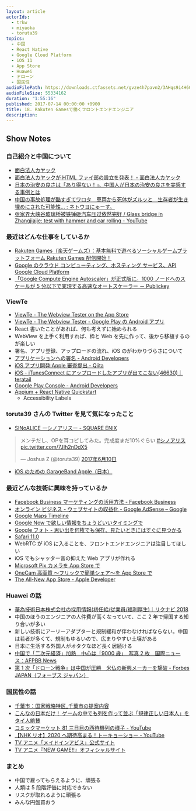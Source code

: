 ```yaml
---
layout: article
actorIds:
  - trkw
  - miyaoka
  - toruta39
topics:
  - 中国
  - React Native
  - Google Cloud Platform
  - iOS 11
  - App Store
  - Huawei
  - ドローン
  - 国民性
audioFilePath: https://downloads.ctfassets.net/gvze4h7pavn2/3AHqs9i4H600u8oAC8uGiw/4a166aae54a85ab8645350a20322b151/18.mp3
audioFileSize: 55334162
duration: "1:55:16"
published: 2017-07-14 00:00:00 +0900
title: 18. Rakuten Gamesで働くフロントエンドエンジニア
description:
---
```


## Show Notes

### 自己紹介と中国について

* [面白法人カヤック](https://www.kayac.com/)
* [面白法人カヤックが HTML ファイ部の設立を発表！ - 面白法人カヤック](https://www.kayac.com/news/2011/09/html5_kayac)
* [日本の治安の良さは「あり得ない！」、中国人が日本の治安の良さを実感する事例とは](http://news.searchina.net/id/1615877?page=1)
* [中国の事故処理が酷すぎてワロタ　車両から死体がズルッと　生存者が生き埋めにされた可能性… : ネトウヨにゅーす。](http://netouyonews.net/archives/5394272.html)
* [张家界大峡谷玻璃桥被铁锤砸汽车压过依然完好 / Glass bridge in Zhangjiajie: test with hammer and car rolling - YouTube](https://www.youtube.com/watch?v=qZ9IylDwNaw)

### 最近はどんな仕事をしているか

* [Rakuten Games（楽天ゲームズ）：基本無料で遊べるソーシャルゲームプラットフォーム Rakuten Games 配信開始！](https://rgames.jp/)
* [Google のクラウド コンピューティング、ホスティング サービス、API Google Cloud Platform](https://cloud.google.com/)
* [「Google Compute Engine Autoscaler」が正式版に。1000 ノードへのスケールが 5 分以下で実現する高速なオートスケーラー － Publickey](http://www.publickey1.jp/blog/15/google_compute_engine_autoscaler10005.html)

### ViewTe

* [ViewTe - The Webview Tester on the App Store](https://itunes.apple.com/us/app/viewte-the-webview-tester/id1237657148)
* [ViewTe - The Webview Tester - Google Play の Android アプリ](https://play.google.com/store/apps/details?id=com.webviewtester)
* React 書いたことがあれば、何も考えずに始められる
* WebView を上手く利用すれば、枠と Web を先に作って、後から移植するのが楽しい
* 署名、アプリ登録、アップロードの流れ、iOS のがわかりづらさについて
* [アプリケーションへの署名 - Android Developers](https://developer.android.com/guide/publishing/app-signing.html?hl=ja)
* [iOS アプリ開発:Apple 審査提出 - Qiita](http://qiita.com/pgcmg00/items/1a0c0207efb04eaec016)
* [iOS - iTunesConnect にアップロードしたアプリが出てこない(46630)｜ teratail](https://teratail.com/questions/46630)
* [Google Play Console - Android Developers](https://developer.android.com/distribute/console/index.html)
* [Appium + React Native Quickstart](http://chase-seibert.github.io/blog/2017/01/06/appium-react-native-quickstart.html)
  * Accessibility Labels

### toruta39 さんの Twitter を見て気になったこと

* [SINoALICE ーシノアリスー - SQUARE ENIX](http://sinoalice.jp/)

<blockquote class="twitter-tweet" data-lang="ja"><p lang="ja" dir="ltr">メンテだし、OPを耳コピしてみた。完成度まだ10%ぐらい <a href="https://twitter.com/hashtag/%E3%82%B7%E3%83%8E%E3%82%A2%E3%83%AA%E3%82%B9?src=hash">#シノアリス</a> <a href="https://t.co/7JIh2nDdX5">pic.twitter.com/7JIh2nDdX5</a></p>&mdash; Joshua Z (@toruta39) <a href="https://twitter.com/toruta39/status/873409008471728128">2017年6月10日</a></blockquote>

* [iOS のための GarageBand Apple（日本）](https://www.apple.com/jp/ios/garageband/)

### 最近どんな技術に興味を持っているか

* [Facebook Business マーケティングの活用方法 - Facebook Business](https://www.facebook.com/business/overview)
* [オンライン ビジネス - ウェブサイトの収益化 - Google AdSense – Google](https://www.google.co.jp/adsense/start/#/?modal_active=none)
* [Google Maps Timeline](https://www.google.com/maps/timeline?pb)
* [Google Now で欲しい情報をちょうどいいタイミングで](https://www.google.com/intl/ja/landing/now/)
* [Google フォト - 思い出を何枚でも保存、見たいときにはすぐに見つかる](https://www.google.com/photos/about/)
* [Safari 11.0](https://developer.apple.com/library/content/releasenotes/General/WhatsNewInSafari/Safari_11_0/Safari_11_0.html)
* WebRTC が iOS に入ることを、フロントエンドエンジニアは注目してほしい
* iOS でもシャッター音の抑えた Web アプリが作れる
* [Microsoft Pix カメラを App Store で](https://itunes.apple.com/jp/app/microsoft-pix-%E3%82%AB%E3%83%A1%E3%83%A9/id1127910488?mt=8)
* [OneCam 高画質 〜フリックで簡単シェア〜を App Store で](https://itunes.apple.com/jp/app/onecam-%E9%AB%98%E7%94%BB%E8%B3%AA-%E3%83%95%E3%83%AA%E3%83%83%E3%82%AF%E3%81%A7%E7%B0%A1%E5%8D%98%E3%82%B7%E3%82%A7%E3%82%A2/id422845617?mt=8)
* [The All-New App Store - Apple Developer](https://developer.apple.com/app-store/whats-new/)

### Huawei の話

* [華為技術日本株式会社の採用情報(初任給/従業員/福利厚生)｜リクナビ 2018](https://job.rikunabi.com/2018/company/r218130057/employ/?isc=ps342)
* 中国のほうのエンジニアの人件費が高くなっていて、ここ 2 年で帰国する知り合いが多い
* 新しい技術にアーリーアダプターと規制緩和が伴わなければならない。中国は若者が多くて、規制もゆるいので、広まりやすい土壌がある
* 日本に生活する外国人がオタクなほど長く居続ける
* [中国で「二次元経済」加熱　中心は「9000 歳」　写真 2 枚　国際ニュース：AFPBB News](http://www.afpbb.com/articles/-/3135510)
* [第 1 次「ドローン戦争」は中国が圧勝　米仏の新興メーカーを撃破 - Forbes JAPAN（フォーブス ジャパン）](https://forbesjapan.com/articles/detail/15101)

### 国民性の話

* [千葉市：国家戦略特区\_千葉市の提案内容](https://www.city.chiba.jp/sogoseisaku/sogoseisaku/tokku/tokku_proposal.html)
* [こんなの日本だけ！ ゲームの中でも列を作って並ぶ「規律正しい日本人」をタイ人絶賛](http://thailog.net/2014/12/14/17098/)
* [コミックマーケット 81 三日目の西待機列の様子 - YouTube](https://www.youtube.com/watch?v=QwfZZG4Q_FE)
* [【NHK リオ】2020 へ期待高まる！トーキョーショー - YouTube](https://www.youtube.com/watch?v=sk6uU8gb8PA)
* [TV アニメ「メイドインアビス」公式サイト](http://miabyss.com/)
* [TV アニメ『NEW GAME!!』オフィシャルサイト](http://newgame-anime.com/)

### まとめ

* 中国で雇ってもらえるように、頑張る
* 人類は 5 段階評価に対応できない
* リスクが取れるように頑張る
* みんな円盤買おう
